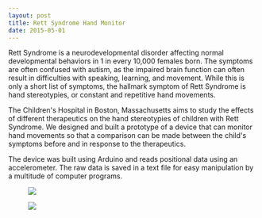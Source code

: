 ```yaml
---
layout: post
title: Rett Syndrome Hand Monitor
date: 2015-05-01
---
```


Rett Syndrome is a neurodevelopmental disorder affecting normal developmental behaviors in 1 in every 10,000 females born. The symptoms are often confused with autism, as the impaired brain function can often result in difficulties with speaking, learning, and movement. While this is only a short list of symptoms, the hallmark symptom of Rett Syndrome is hand stereotypies, or constant and repetitive hand movements.  

The Children's Hospital in Boston, Massachusetts aims to study the effects of different therapeutics on the hand stereotypies of children with Rett Syndrome. We designed and built a prototype of a device that can monitor hand movements so that a comparison can be made between the child's symptoms before and in response to the therapeutics.

The device was built using Arduino and reads positional data using an accelerometer. The raw data is saved in a text file for easy manipulation by a multitude of computer programs.

<div class="blog-photos">
  <figure class="blog-item">
    <img class="blog-pic" src="https://user-images.githubusercontent.com/16715814/29907751-30a9242c-8dd2-11e7-93db-dad10de47bc9.png">
  </figure>
  <figure class="blog-item">
    <img class="blog-pic" src="https://user-images.githubusercontent.com/16715814/29907755-345e74f0-8dd2-11e7-9693-518bea518103.png">
    </figure>
  </div>
  
